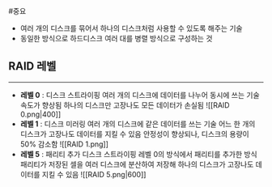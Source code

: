 #중요
- 여러 개의 디스크를 묶어서 하나의 디스크처럼 사용할 수 있도록 해주는 기술
- 동일한 방식으로 하드디스크 여러 대를 병렬 방식으로 구성하는 것

## RAID 레벨
---
- **레벨 0** : 디스크 스트라이핑
	여러 개의 디스크에 데이터를 나누어 동시에 쓰는 기술
	속도가 향상됨
	하나의 디스크만 고장나도 모든 데이터가 손실됨
	![[RAID 0.png|400]]
- **레벨 1** : 디스크 미러링
	여러 개의 디스크에 같은 데이터를 쓰는 기술
	어느 한 개의 디스크가 고장나도 데이터를 지킬 수 있음
	안정성이 향상되나, 디스크의 용량이 50% 감소함
	![[RAID 1.png]]
- **레벨 5** : 패리티 추가 디스크 스트라이핑
	레벨 0의 방식에서 패리티를 추가한 방식
	패리티가 저장된 셀을 여러 디스크에 분산하여 저장해 하나의 디스크가 고장나도 데이터를 지킬 수 있음
	![[RAID 5.png|600]]
